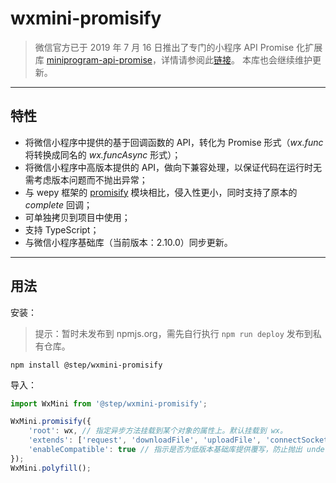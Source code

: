 # wxmini-promisify

> 微信官方已于 2019 年 7 月 16 日推出了专门的小程序 API Promise 化扩展库 [miniprogram-api-promise](https://github.com/wechat-miniprogram/miniprogram-api-promise)，详情请参阅此[链接](https://developers.weixin.qq.com/miniprogram/dev/extended/utils/api-promise.html)。
> 本库也会继续维护更新。

---

## 特性

* 将微信小程序中提供的基于回调函数的 API，转化为 Promise 形式（*wx.func* 将转换成同名的 *wx.funcAsync* 形式）；
* 将微信小程序中高版本提供的 API，做向下兼容处理，以保证代码在运行时无需考虑版本问题而不抛出异常；
* 与 wepy 框架的 [promisify](https://github.com/Tencent/wepy/wiki/wepy%E9%A1%B9%E7%9B%AE%E4%B8%AD%E4%BD%BF%E7%94%A8async-await) 模块相比，侵入性更小，同时支持了原本的 *complete* 回调；
* 可单独拷贝到项目中使用；
* 支持 TypeScript；
* 与微信小程序基础库（当前版本：2.10.0）同步更新。

---

## 用法

安装：

> 提示：暂时未发布到 npmjs.org，需先自行执行 `npm run deploy` 发布到私有仓库。

``` shell
npm install @step/wxmini-promisify
```

导入：

``` javascript
import WxMini from '@step/wxmini-promisify';

WxMini.promisify({
    'root': wx, // 指定异步方法挂载到某个对象的属性上。默认挂载到 wx。
    'extends': ['request', 'downloadFile', 'uploadFile', 'connectSocket'], // 若基础库新增了某些 API 而该库尚未更新，可由此传入相应的方法名数组以转换成异步方法。
    'enableCompatible': true // 指示是否为低版本基础库提供覆写，防止抛出 undefined。默认值为 true。
});
WxMini.polyfill();
```